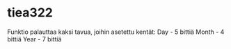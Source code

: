 # tiea322
Funktio palauttaa kaksi tavua, joihin asetettu kentät:
Day - 5 bittiä
Month - 4 bittiä
Year - 7 bittiä
